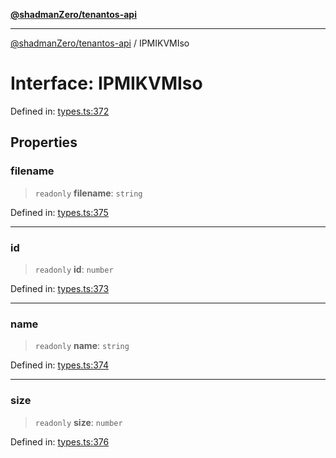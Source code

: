 [**@shadmanZero/tenantos-api**](../README.md)

***

[@shadmanZero/tenantos-api](../globals.md) / IPMIKVMIso

# Interface: IPMIKVMIso

Defined in: [types.ts:372](https://github.com/shadmanZero/tenantos-api/blob/a3061c31c45f4aa1cfaa0e889df3cea522a254ad/src/types.ts#L372)

## Properties

### filename

> `readonly` **filename**: `string`

Defined in: [types.ts:375](https://github.com/shadmanZero/tenantos-api/blob/a3061c31c45f4aa1cfaa0e889df3cea522a254ad/src/types.ts#L375)

***

### id

> `readonly` **id**: `number`

Defined in: [types.ts:373](https://github.com/shadmanZero/tenantos-api/blob/a3061c31c45f4aa1cfaa0e889df3cea522a254ad/src/types.ts#L373)

***

### name

> `readonly` **name**: `string`

Defined in: [types.ts:374](https://github.com/shadmanZero/tenantos-api/blob/a3061c31c45f4aa1cfaa0e889df3cea522a254ad/src/types.ts#L374)

***

### size

> `readonly` **size**: `number`

Defined in: [types.ts:376](https://github.com/shadmanZero/tenantos-api/blob/a3061c31c45f4aa1cfaa0e889df3cea522a254ad/src/types.ts#L376)

